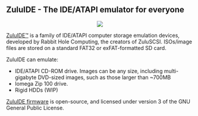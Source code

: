 ## ZuluIDE - The IDE/ATAPI emulator for everyone

<div style="text-align:center">
<img src="https://www.zuluide.com/assets/img/ZuluIDE-RP2040-Compact-Rev2023d.jpg">
</div>

[ZuluIDE™](https://www.zuluide.com) is a family of IDE/ATAPI computer storage emulation devices, developed by Rabbit Hole Computing, the creators of ZuluSCSI. ISOs/image files are stored on a standard FAT32 or exFAT-formatted SD card. 

ZuluIDE can emulate:

* IDE/ATAPI CD-ROM drive. Images can be any size, including multi-gigabyte DVD-sized images, such as those larger than ~700MB
* Iomega Zip 100 drive.
* Rigid HDDs (WIP)

[ZuluIDE firmware](https://github.com/ZuluIDE/ZuluIDE-firmware) is open-source, and licensed under version 3 of the GNU General Public License.
